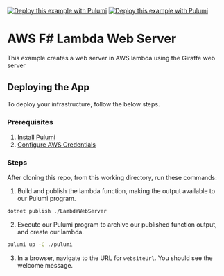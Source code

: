 [![Deploy this example with Pulumi](https://www.pulumi.com/images/deploy-with-pulumi/dark.svg)](https://app.pulumi.com/new?template=https://github.com/pulumi/examples/blob/master/aws-fs-lambda-webserver/pulumi/Program.fs#gh-light-mode-only)
[![Deploy this example with Pulumi](https://get.pulumi.com/new/button-light.svg)](https://app.pulumi.com/new?template=https://github.com/pulumi/examples/blob/master/aws-fs-lambda-webserver/pulumi/Program.fs#gh-dark-mode-only)

# AWS F# Lambda Web Server
This example creates a web server in AWS lambda using the Giraffe web server

## Deploying the App

To deploy your infrastructure, follow the below steps.

### Prerequisites

1. [Install Pulumi](https://www.pulumi.com/docs/get-started/install/)
2. [Configure AWS Credentials](https://www.pulumi.com/docs/intro/cloud-providers/aws/setup/)

### Steps

After cloning this repo, from this working directory, run these commands:

1. Build and publish the lambda function, making the output available to our Pulumi program.

```bash
dotnet publish ./LambdaWebServer
```

2. Execute our Pulumi program to archive our published function output, and create our lambda.
```bash
pulumi up -C ./pulumi
```

3. In a browser, navigate to the URL for `websiteUrl`. You should see the welcome message.
